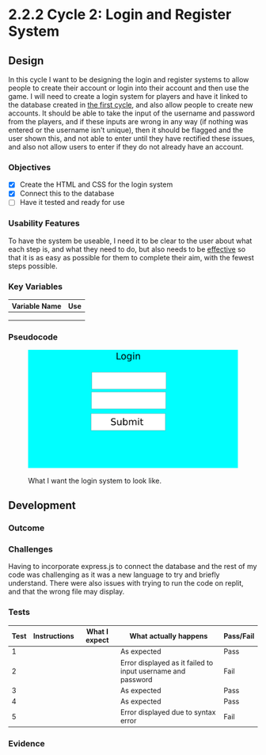 # 2.2.2 Cycle 2: Login and Register System

## Design

&#x20;In this cycle I want to be designing the login and register systems to allow people to create their account or login into their account and then use the game. I will need to create a login system for players and have it linked to the database created in [the first cycle](cycle-1.md), and also allow people to create new accounts. It should be able to take the input of the username and password from the players, and if these inputs are wrong in any way (if nothing was entered or the username isn't unique), then it should be flagged and the user shown this, and not able to enter until they have rectified these issues, and also not allow users to enter if they do not already have an account.

### Objectives

* [x] Create the HTML and CSS for the login system
* [x] Connect this to the database
* [ ] Have it tested and ready for use

### Usability Features

To have the system be useable, I need it to be clear to the user about what each step is, and what they need to do, but also needs to be [effective](systems-diagram.md#effective) so that it is as easy as possible for them to complete their aim, with the fewest steps possible.

### Key Variables

| Variable Name | Use |
| ------------- | --- |
|               |     |
|               |     |
|               |     |

### Pseudocode

<figure><img src="../.gitbook/assets/Better login system mock.png" alt=""><figcaption><p>What I want the login system to look like.</p></figcaption></figure>

## Development

### Outcome



### Challenges

Having to incorporate express.js to connect the database and the rest of my code was challenging as it was a new language to try and briefly understand. There were also issues with trying to run the code on replit, and that the wrong file may display.

### Tests

| Test | Instructions | What I expect | What actually happens                                       | Pass/Fail |
| ---- | ------------ | ------------- | ----------------------------------------------------------- | --------- |
| 1    |              |               | As expected                                                 | Pass      |
| 2    |              |               | Error displayed as it failed to input username and password | Fail      |
| 3    |              |               | As expected                                                 | Pass      |
| 4    |              |               | As expected                                                 | Pass      |
| 5    |              |               | Error displayed due to syntax error                         | Fail      |

### Evidence
